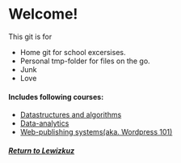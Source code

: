 # Welcome!
This git is for
* Home git for school excersises.
* Personal tmp-folder for files on the go.
* Junk
* Love

#### Includes following courses:
* [Datastructures and algorithms](https://github.com/Lewizkuz/lewrep/tree/master/algoritmit)
* [Data-analytics](https://github.com/Lewizkuz/lewrep/tree/master/data_analythics)
* [Web-publishing systems(aka. Wordpress 101)](https://github.com/Lewizkuz/lewrep/tree/master/wordpress_shenanigans)

##### [Return to Lewizkuz](https://github.com/Lewizkuz)
